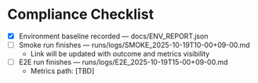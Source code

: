 # Compliance Checklist

- [x] Environment baseline recorded — docs/ENV_REPORT.json
- [ ] Smoke run finishes — runs/logs/SMOKE_2025-10-19T10-00+09-00.md
  - Link will be updated with outcome and metrics visibility
- [ ] E2E run finishes — runs/logs/E2E_2025-10-19T15-00+09-00.md
  - Metrics path: [TBD]